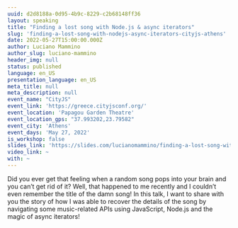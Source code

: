 ```yaml
---
uuid: d2d8188a-0d95-4b9c-8229-c2b68148ff36
layout: speaking
title: "Finding a lost song with Node.js & async iterators"
slug: 'finding-a-lost-song-with-nodejs-async-iterators-cityjs-athens'
date: 2022-05-27T15:00:00.000Z
author: Luciano Mammino
author_slug: luciano-mammino
header_img: null
status: published
language: en_US
presentation_language: en_US
meta_title: null
meta_description: null
event_name: "CityJS"
event_link: 'https://greece.cityjsconf.org/'
event_location: 'Papagou Garden Theatre'
event_location_gps: "37.993202,23.79582"
event_city: 'Athens'
event_days: 'May 27, 2022'
is_workshop: false
slides_link: 'https://slides.com/lucianomammino/finding-a-lost-song-with-node-js-and-async-iterators-cityjs'
video_link: ~
with: ~
---
```


Did you ever get that feeling when a random song pops into your brain and you can’t get rid of it? Well, that happened to me recently and I couldn’t even remember the title of the damn song! In this talk, I want to share with you the story of how I was able to recover the details of the song by navigating some music-related APIs using JavaScript, Node.js and the magic of async iterators!
